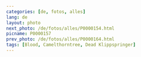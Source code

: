 ```yaml
---
categories: [de, fotos, alles]
lang: de
layout: photo
next_photo: /de/fotos/alles/P0000154.html
picname: P0000157
prev_photo: /de/fotos/alles/P0000164.html
tags: [Blood, Camelthorntree, Dead Klippspringer]
---
```

